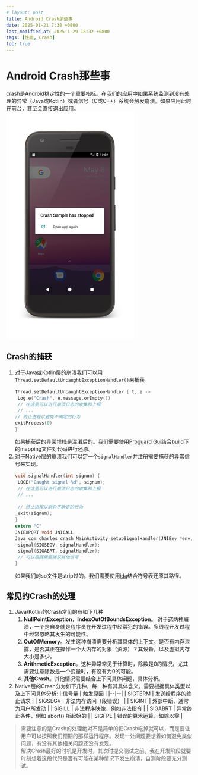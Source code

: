```yaml
---
# layout: post
title: Android Crash那些事
date: 2025-01-21 7:38 +0800
last_modified_at: 2025-1-29 18:32 +0800
tags: [性能, Crash]
toc: true
---
```

# Android Crash那些事
crash是Android稳定性的一个重要指标。在我们的应用中如果系统监测到没有处理的异常（Java或Kotlin）或者信号（C或C++）系统会触发崩溃。如果应用此时在前台，甚至会直接退出应用。
![crash弹窗](https://github.com/Charles199310/Charles199310.github.io/blob/main/assets/images/crash_0.png?raw=true)
## Crash的捕获
1. 对于Java或Kotlin层的崩溃我们可以用`Thread.setDefaultUncaughtExceptionHandler()`来捕获
   ```Kotlin
   Thread.setDefaultUncaughtExceptionHandler { t, e ->
    Log.e("Crash", e.message.orEmpty())
    // 在这里可以进行崩溃日志的收集和上报
    // ...
   // 终止进程以避免不确定的行为
   exitProcess(0)
   }
   ```
   如果捕获后的异常堆栈是混淆后的。我们需要使用[Proguard Gui](https://sourceforge.net/projects/proguard/)结合build下的mapping文件对代码进行还原。
2. 对于Native层的崩溃我们可以定一个`signalHandler`并注册需要捕获的异常信号来实现。
   ```C
   void signalHandler(int signum) {
    LOGE("Caught signal %d", signum);
    // 在这里可以进行崩溃日志的收集和上报
    // ...

    // 终止进程以避免不确定的行为
   _exit(signum);
   }
   extern "C"
   JNIEXPORT void JNICALL
   Java_com_charles_crash_MainActivity_setupSignalHandler(JNIEnv *env, jobject thiz) {
    signal(SIGSEGV, signalHandler);
    signal(SIGABRT, signalHandler);
    // 可以根据需要捕获其他信号
   }
   ```
   如果我们的so文件是strip过的。我们需要使用[ida](https://hex-rays.com/ida-home)结合符号表还原其路径。

## 常见的Crash的处理
1. Java/Kotlin的Crash常见的有如下几种
    1. **NullPointException，IndexOutOfBoundsException**。 对于这两种崩溃，一个是自身就是程序员在开发过程中经常犯的错误。多线程开发过程中经常忽略其发生的可能性。
    2. **OutOfMemory**。发生这种崩溃需要分析其具体的上下文，是否有内存泄露，是否其正在操作一个大内存的对象（资源）？其设备，以及虚拟内存大小是多少。
    3. **ArithmeticException**。这种异常常见于计算时，除数是0的情况，尤其需要注意除数是一个变量时，有没有为0的可能。
    4. **其他Crash**。其他情况需要结合上下问具体问题，具体分析。
2. Native层的Crash分为如下几种，每一种有其具体含义。需要根据具体类型以及上下问具体分析:
   | 信号量 | 触发原因 |
   |--|--|
   | SIGTERM | 发送给程序的终止请求 |
   | SIGSEGV | 非法内存访问（段错误） |
   | SIGINT | 外部中断，通常为用户所发动 |
   | SIGILL | 非法程序映像，例如非法指令 |
   | SIGABRT | 异常终止条件，例如 abort() 所起始的 |
   | SIGFPE | 错误的算术运算，如除以零 |

> 需要注意的是Crash的处理绝对不是简单的把Crash吃掉就可以，而是要让用户可以按照我们预期的那样运行程序。发现一处问题要想着如何避免类似问题，有没有其他相关问题还没有发现。  
> 解决Crash最好的时机是开发时，其次时提交测试之前。我在开发阶段就要时刻想着这段代码是否有可能在某种情况下发生崩溃，自测阶段要充分测试。

    